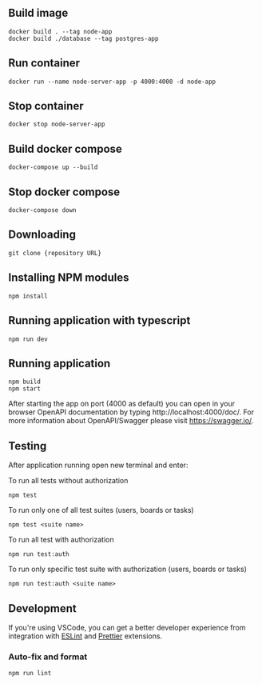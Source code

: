 ## Build image

```
docker build . --tag node-app  
docker build ./database --tag postgres-app
```

## Run container

```
docker run --name node-server-app -p 4000:4000 -d node-app
```
## Stop container

```
docker stop node-server-app
```
## Build docker compose

```
docker-compose up --build
```
## Stop docker compose

```
docker-compose down
```
## Downloading

```
git clone {repository URL}
```

## Installing NPM modules

```
npm install
```
## Running application with typescript

```
npm run dev 
```
## Running application

```
npm build
npm start
```

After starting the app on port (4000 as default) you can open
in your browser OpenAPI documentation by typing http://localhost:4000/doc/.
For more information about OpenAPI/Swagger please visit https://swagger.io/.

## Testing

After application running open new terminal and enter:

To run all tests without authorization

```
npm test
```

To run only one of all test suites (users, boards or tasks)

```
npm test <suite name>
```

To run all test with authorization

```
npm run test:auth
```

To run only specific test suite with authorization (users, boards or tasks)

```
npm run test:auth <suite name>
```

## Development

If you're using VSCode, you can get a better developer experience from integration with [ESLint](https://marketplace.visualstudio.com/items?itemName=dbaeumer.vscode-eslint) and [Prettier](https://marketplace.visualstudio.com/items?itemName=esbenp.prettier-vscode) extensions.

### Auto-fix and format

```
npm run lint
```